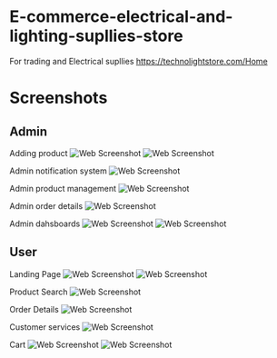 
# E-commerce-electrical-and-lighting-supllies-store

For trading and Electrical supllies
https://technolightstore.com/Home

# Screenshots
## Admin

Adding product
![Web Screenshot](https://github.com/minashady/assets/blob/main/AddProduct.png)
![Web Screenshot](https://github.com/minashady/assets/blob/main/Admin%20add%20product%20cropping.png)

Admin notification system
![Web Screenshot](https://github.com/minashady/assets/blob/main/Admin%20noification%20system.png)

Admin product management
![Web Screenshot](https://github.com/minashady/assets/blob/main/AdminProductsDataTable.png)

Admin order details
![Web Screenshot](https://github.com/minashady/assets/blob/main/orderDetailsAdmin.png)

Admin dahsboards
![Web Screenshot](https://github.com/minashady/assets/blob/main/DataSciene.png)
![Web Screenshot](https://github.com/minashady/assets/blob/main/DataSciene2.png)

## User

Landing Page
![Web Screenshot](https://github.com/minashady/assets/blob/main/HomePage.png)
![Web Screenshot](https://github.com/minashady/assets/blob/main/Banners.png)

Product Search
![Web Screenshot](https://github.com/minashady/assets/blob/main/SearchProducts.png)

Order Details
![Web Screenshot](https://github.com/minashady/assets/blob/main/OrderDetails%20and%20tracking.png)

Customer services
![Web Screenshot](https://github.com/minashady/assets/blob/main/What's%20app.png)

Cart
![Web Screenshot](https://github.com/minashady/assets/blob/main/SideCart.png)
![Web Screenshot](https://github.com/minashady/assets/blob/main/CartPage.png)
